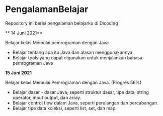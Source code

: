 # PengalamanBelajar

Repository ini berisi pengalaman belajarku di Dicoding

** 14 Juni 2021**

Belajar kelas Memulai pemrograman dengan Java
  * Belajar tentang apa itu Java dan alasan menggunakannya
  * Belajar tools yang dapat digunakan untuk menjalankan bahasa pemrograman Java

**15 Juni 2021**

Belajar kelas Memulai Pemrograman dengan Java. (Progres 56%)
  * Belajar dasar - dasar Java, seperti struktur dasar, tipe data, string operator, input output, dan array.
  * Belajar control flow dalam Java, seperti perulangan dan percabangan.
  * Belajar tipe data koleksi, seperti list, set, dan map.
